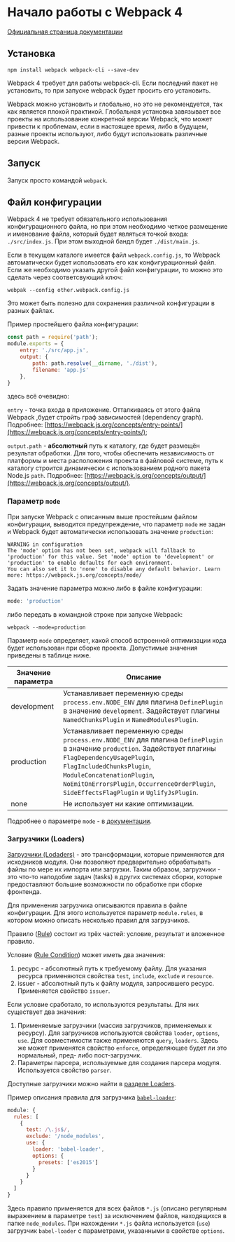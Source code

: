 # Начало работы с Webpack 4 #

[Официальная страница документации](https://webpack.js.org/guides/)

## Установка

```
npm install webpack webpack-cli --save-dev
```

Webpack 4 требует для работы webpack-cli. Если последний пакет не установить, то при запуске webpack будет просить его установить.

Webpack можно установить и глобально, но это не рекомендуется, так как является плохой практикой. Глобальная установка завязывает все проекты на использование конкретной версии Webpack, что может привести к проблемам, если в настоящее время, либо в будущем, разные проекты используют, либо будут использовать различные версии Webpack.

## Запуск

Запуск просто командой `webpack`.

## Файл конфигурации

Webpack 4 не требует обязательного использования конфигурационного файла, но при этом необходимо четкое размещение и именование файла, который будет являться точкой входа: `./src/index.js`. При этом выходной бандл будет `./dist/main.js`.

Если в текущем каталоге имеется файл `webpack.config.js`, то Webpack автоматически будет использовать его как конфигурационный файл. Если же необходимо указать другой файл конфигурации, то можно это сделать через соответсвующий ключ:
```
webpak --config other.webpack.config.js
```
Это может быть полезно для сохранения различной конфигурации в разных файлах.

Пример простейшего файла конфигурации:
```javascript
const path = require('path');
module.exports = {
    entry: './src/app.js',
    output: {
        path: path.resolve(__dirname, './dist'),
        filename: 'app.js'
    },
}
```
здесь всё очевидно:

`entry` - точка входа в приложение. Отталкиваясь от этого файла Webpack ,будет стройть граф зависимостей (dependency graph). Подробнее: [https://webpack.js.org/concepts/entry-points/](https://webpack.js.org/concepts/entry-points/);

`output.path` - **абсолютный** путь к каталогу, где будет размещён результат обработки. Для того, чтобы обеспечить независимость от платформы и места расположения проекта в файловой системе, путь к каталогу строится динамически с использованием родного пакета Node.js `path`. Подробнее: [https://webpack.js.org/concepts/output/](https://webpack.js.org/concepts/output/).



### Параметр `mode`

При запуске Webpack с описанным выше простейшим файлом конфигурации, выводится предупреждение, что параметр `mode` не задан и Webpack будет автоматически использовать значение `production`:

```
WARNING in configuration
The 'mode' option has not been set, webpack will fallback to 'production' for this value. Set 'mode' option to 'development' or 'production' to enable defaults for each environment.
You can also set it to 'none' to disable any default behavior. Learn more: https://webpack.js.org/concepts/mode/
```

Задать значение параметра можно либо в файле конфигурации:

```javascript
mode: 'production'
```

либо передать в командной строке при запуске Webpack:

```
webpack --mode=production
```

Параметр `mode` определяет, какой способ встроенной оптимизации кода будет использован при сборке проекта. Допустимые значения приведены в таблице ниже.

| Значение параметра | Описание |
|---|---|
| development | Устанавливает переменную среды `process.env.NODE_ENV` для плагина `DefinePlugin` в значение `development`. Задействует плагины `NamedChunksPlugin` и `NamedModulesPlugin`.|
| production | Устанавливает переменную среды `process.env.NODE_ENV` для плагина `DefinePlugin` в значение `production`. Задействует плагины `FlagDependencyUsagePlugin`, `FlagIncludedChunksPlugin`, `ModuleConcatenationPlugin`, `NoEmitOnErrorsPlugin`, `OccurrenceOrderPlugin`, `SideEffectsFlagPlugin` и `UglifyJsPlugin`.
| none | Не использует ни какие оптимизации.

Подробнее о параметре `mode` - в [документации](https://webpack.js.org/concepts/mode/).



### Загрузчики (Loaders)

[Загрузчики (Lodaders)](https://webpack.js.org/concepts/loaders/) - это трансформации, которые применяются для исходников модуля. Они позволяют предварительно обрабатывать файлы по мере их импорта или загрузки. Таким образом, загрузчики - это что-то наподобие задач (tasks) в других системах сборки, которые предоставляют большие возможности по обработке при сборке фронтенда.

Для применения загрузчика описываются правила в файле конфигурации. Для этого используется параметр `module.rules`, в котором можно описать несколько правил для загрузчиков.

Правило ([Rule](https://webpack.js.org/configuration/module/#rule)) состоит из трёх частей: условие, результат и вложенное правило.

Условие ([Rule Condition](https://webpack.js.org/configuration/module/#rule-conditions)) может иметь два значения:

1. ресурс - абсолютный путь к требуемому файлу. Для указания ресурса применяются свойства `test`, `include`, `exclude` и `resource`.
2. issuer - абсолютный путь к файлу модуля, запросившего ресурс. Применяется свойство `issuer`.

Если условие сработало, то используются результаты. Для них существует два значения:

1. Применяемые загрузчики (массив загрузчиков, применяемых к ресурсу). Для загрузчиков используются свойства `loader`, `options`, `use`. Для совместимости также применяются `query`, `loaders`. Здесь же может применятся свойство `enforce`, определяющее будет ли это нормальный, пред- либо пост-загрузчик.
2. Параметры парсера, используемые для создания парсера модуля. Используется свойство `parser`.


Доступные загрузчики можно найти в [разделе Loaders](https://webpack.js.org/loaders/).

Пример описания правила для загрузчика [`babel-loader`](https://webpack.js.org/loaders/babel-loader/):

```javascript
module: {
  rules: [
    {
      test: /\.js$/,
      exclude: '/node_modules',
      use: {
        loader: 'babel-loader',
        options: {
          presets: ['es2015']
        }
      }
    }
  ]
}
```

Здесь правило применяется для всех файлов `*.js` (описано регулярным выражением в параметре `test`) за исключением файлов, находящихся в папке `node_modules`. При нахождении `*.js` файла используется (`use`) загрузчик `babel-loader` с параметрами, указанными в свойстве `options`.
